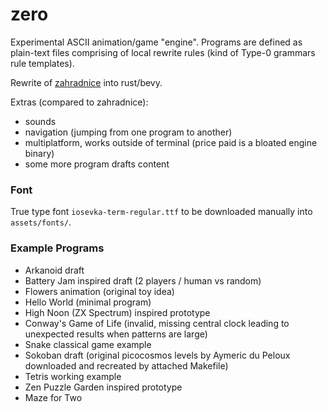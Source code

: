 # zero

Experimental ASCII animation/game "engine". Programs are defined as plain-text files comprising of local rewrite rules (kind of Type-0 grammars rule templates).

Rewrite of [zahradnice](https://github.com/popojan/zahradnice) into rust/bevy.

Extras (compared to zahradnice):
* sounds
* navigation (jumping from one program to another)
* multiplatform, works outside of terminal (price paid is a bloated engine binary)
* some more program drafts content

### Font

True type font `iosevka-term-regular.ttf` to be downloaded manually into `assets/fonts/`.

### Example Programs
* Arkanoid draft
* Battery Jam inspired draft (2 players / human vs random)
* Flowers animation (original toy idea)
* Hello World (minimal program)
* High Noon (ZX Spectrum) inspired prototype
* Conway's Game of Life (invalid, missing central clock leading to unexpected results when patterns are large)
* Snake classical game example
* Sokoban draft (original picocosmos levels by Aymeric du Peloux downloaded and recreated by attached Makefile)
* Tetris working example
* Zen Puzzle Garden inspired prototype
* Maze for Two
